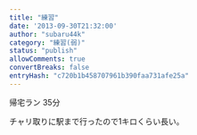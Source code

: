 ```yaml
---
title: "練習"
date: '2013-09-30T21:32:00'
author: "subaru44k"
category: "練習(弱)"
status: "publish"
allowComments: true
convertBreaks: false
entryHash: "c720b1b458707961b390faa731afe25a"
---
```

帰宅ラン
35分

チャリ取りに駅まで行ったので1キロくらい長い。
